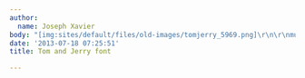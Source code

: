 ```yaml
---
author:
  name: Joseph Xavier
body: "[img:sites/default/files/old-images/tomjerry_5969.png]\r\n\r\nmust purchase?"
date: '2013-07-18 07:25:51'
title: Tom and Jerry font

---
```

